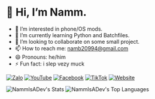 # 👋 Hi, I’m Namm.
- 👀 I’m interested in phone/OS mods.
- 🌱 I’m currently learning Python and Batchfiles.
- 💞️ I’m looking to collaborate on some small project.
- 📫 How to reach me: namb20994@gmail.com
- 😄 Pronouns: he/him
- ⚡ Fun fact: i slep vezy muck

[![Zalo](https://img.shields.io/badge/Zalo-Namm-blue?style=flat-square)](https://zalo.me/0931981731)
[![YouTube](https://img.shields.io/badge/YouTube-ok%20but%20who%20ask-red?style=flat-square)](http://youtube.com/@bnamm12)
[![Facebook](https://img.shields.io/badge/Facebook-Bao%20Nam-blue?style=flat-square)](http://facebook.com/namnee6)
[![TikTok](https://img.shields.io/badge/TikTok-rootlocalhost-black?style=flat-square)](https://www.tiktok.com/@_.techphone_)
[![Website](https://img.shields.io/badge/Website-fireOS%20make%20by%20me-blue?style=flat-square)](https://fireos.my.canva.site)

![NammIsADev's Stats](https://github-readme-stats.vercel.app/api?username=NammIsADev&theme=nord&show_icons=true&hide_border=true&count_private=true)
![NammIsADev's Top Languages](https://github-readme-stats.vercel.app/api/top-langs/?username=NammIsADev&theme=nord&show_icons=true&hide_border=true&layout=compact)
<!---
NammIsADev/NammIsADev is a ✨ special ✨ repository because its `README.md` (this file) appears on your GitHub profile.
You can click the Preview link to take a look at your changes.
--->
